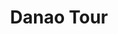 ---
layout: post
title: Danao Tour
gallery-name: Danao Adventure Park
transportation:
 - name: car
   price: '3,500'
 - name: van
   price: '4,500'
itinerary:
 - spot: Danao Sea of Clouds
   prev-spot: Tagbilaran City
   what: 
    - Sea of Clouds 
 - spot: Danao Adventure Park
   prev-spot: Danao Sea of Clouds
   desc: "Welcome to Danao Adventure Park with E.A.T. Danao or Extreme/Eco/Educational Adventure Tour, an ecotourism concept set up to benefit the Municipality of Danao, Bohol and its people. This is an LGU initiated and run facility with a huge nature park that used to be the base camp of the revered Boholano Hero Francisco Dagohoy who led the longest Philippine Revolutionary Movement.Please explore our website for additional information about an experience that will begin with a smile and be completed with fond memories that will last a lifetime."
   what: 
    - Restaurant
    - Rooms
    - Panoramic Views
   activity:
    - Suislide
    - The Plunge
    - Paramotor
    - Kayaking
    - Bouldering
    - Wall Climbing
    - Rappelling
    - Camping
    - Historical Tour
    - River Trek
    - River Tubing
    - Sky Ride
    - Caving
    - Cliff Rapper
    - Village Tour
    - Offroad Buggy
    - The Root Climb
    - Danasan    
---